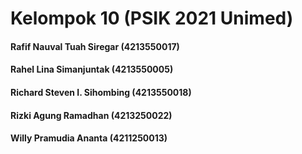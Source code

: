 # Kelompok 10 (PSIK 2021 Unimed) 
#### Rafif Nauval Tuah Siregar        (4213550017)
#### Rahel Lina Simanjuntak           (4213550005)
#### Richard Steven I. Sihombing      (4213550018)
#### Rizki Agung Ramadhan             (4213250022)
#### Willy Pramudia Ananta            (4211250013) 
